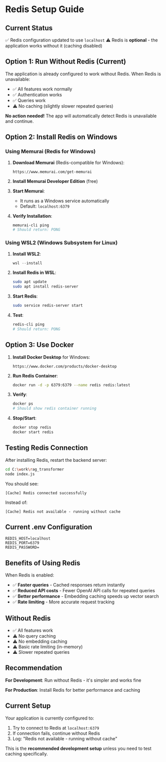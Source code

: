 # Redis Setup Guide

## Current Status

✅ Redis configuration updated to use `localhost`
⚠️ Redis is **optional** - the application works without it (caching disabled)

## Option 1: Run Without Redis (Current)

The application is already configured to work without Redis. When Redis is unavailable:
- ✅ All features work normally
- ✅ Authentication works
- ✅ Queries work
- ⚠️ No caching (slightly slower repeated queries)

**No action needed!** The app will automatically detect Redis is unavailable and continue.

## Option 2: Install Redis on Windows

### Using Memurai (Redis for Windows)

1. **Download Memurai** (Redis-compatible for Windows):
   ```
   https://www.memurai.com/get-memurai
   ```

2. **Install Memurai Developer Edition** (free)

3. **Start Memurai**:
   - It runs as a Windows service automatically
   - Default: `localhost:6379`

4. **Verify Installation**:
   ```bash
   memurai-cli ping
   # Should return: PONG
   ```

### Using WSL2 (Windows Subsystem for Linux)

1. **Install WSL2**:
   ```powershell
   wsl --install
   ```

2. **Install Redis in WSL**:
   ```bash
   sudo apt update
   sudo apt install redis-server
   ```

3. **Start Redis**:
   ```bash
   sudo service redis-server start
   ```

4. **Test**:
   ```bash
   redis-cli ping
   # Should return: PONG
   ```

## Option 3: Use Docker

1. **Install Docker Desktop** for Windows:
   ```
   https://www.docker.com/products/docker-desktop
   ```

2. **Run Redis Container**:
   ```bash
   docker run -d -p 6379:6379 --name redis redis:latest
   ```

3. **Verify**:
   ```bash
   docker ps
   # Should show redis container running
   ```

4. **Stop/Start**:
   ```bash
   docker stop redis
   docker start redis
   ```

## Testing Redis Connection

After installing Redis, restart the backend server:

```bash
cd C:\work\rag_transformer
node index.js
```

You should see:
```
[Cache] Redis connected successfully
```

Instead of:
```
[Cache] Redis not available - running without cache
```

## Current .env Configuration

```env
REDIS_HOST=localhost
REDIS_PORT=6379
REDIS_PASSWORD=
```

## Benefits of Using Redis

When Redis is enabled:
- ✅ **Faster queries** - Cached responses return instantly
- ✅ **Reduced API costs** - Fewer OpenAI API calls for repeated queries
- ✅ **Better performance** - Embedding caching speeds up vector search
- ✅ **Rate limiting** - More accurate request tracking

## Without Redis

- ✅ All features work
- ⚠️ No query caching
- ⚠️ No embedding caching
- ⚠️ Basic rate limiting (in-memory)
- ⚠️ Slower repeated queries

## Recommendation

**For Development**: Run without Redis - it's simpler and works fine

**For Production**: Install Redis for better performance and caching

## Current Setup

Your application is currently configured to:
1. Try to connect to Redis at `localhost:6379`
2. If connection fails, continue without Redis
3. Log: "Redis not available - running without cache"

This is the **recommended development setup** unless you need to test caching specifically.
